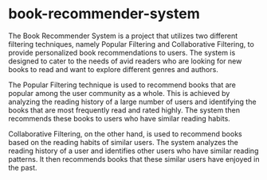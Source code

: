 # book-recommender-system

The Book Recommender System is a project that utilizes two different filtering techniques, namely Popular Filtering and Collaborative Filtering, to provide 
personalized book recommendations to users. The system is designed to cater to the needs of avid readers who are looking for new books to read and want to explore 
different genres and authors.

The Popular Filtering technique is used to recommend books that are popular among the user community as a whole. This is achieved by analyzing the reading history 
of a large number of users and identifying the books that are most frequently read and rated highly. The system then recommends these books to users who have similar 
reading habits.

Collaborative Filtering, on the other hand, is used to recommend books based on the reading habits of similar users. The system analyzes the reading history of a 
user and identifies other users who have similar reading patterns. It then recommends books that these similar users have enjoyed in the past.

